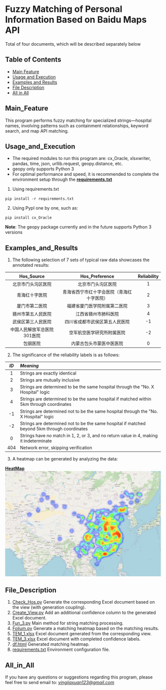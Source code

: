# Fuzzy Matching of Personal Information Based on Baidu Maps API
 Total of four documents, which will be described separately below

## Table of Contents

* [Main Feature](#Main_Feature)
* [Usage and Execution](#Usage_and_Execution)
* [Examples and Results](#Examples_and_Results)
* [File Description](#File_Description)
* [All in All](#All_in_All)

## Main_Feature
This program performs fuzzy matching for specialized strings—hospital names, involving patterns such as containment relationships, keyword search, and map API matching.
## Usage_and_Execution
- The required modules to run this program are: cx_Oracle, xlsxwriter, pandas, time, json, urllib.request, geopy.distance, etc.
- geopy only supports Python 3
- For optimal performance and speed, it is recommended to complete the environment setup through the [**requirements.txt**](https://github.com/yingjiaxuan/Intern_2_public/blob/master/requirements.txt)

1. Using requirements.txt
```shell
pip install -r requirements.txt
```

2. Using PypI one by one, such as:
```shell
pip install cx_Oracle
```

**Note**: The geopy package currently and in the future supports Python 3 versions
## Examples_and_Results
1. The following selection of 7 sets of typical raw data showcases the annotated results:

| Hos_Source | Hos_Preference | Reliability |
| :-----: | :--------: |:-----------:|
|   北京市门头沟区医院  |     北京市门头沟区医院 |      1      |
| 青海红十字医院 |    青海省西宁市红十字会医院（青海红十字医院）|      2      |
| 厦门市第二医院 |    福建省厦门医学院附属第二医院|      3      |
| 赣州市第五人民医院 |    江西省赣州市肺科医院|      4      |
| 武侯区第三人民医院 |    四川省成都市武侯区第五人民医院|     -1      |
| 中国人民解放军总医院301医院 |    空军航空医学研究所附属医院|     -2      |
| 包钢医院 |    内蒙古包头市蒙医中医医院|      0      |

2. The significance of the reliability labels is as follows:

| *ID* | *Meaning* | 
| :-----: | :-------- | 
|1|Strings are exactly identical|
|2|Strings are mutually inclusive|
|3|Strings are determined to be the same hospital through the "No. X Hospital" logic|
|4|Strings are determined to be the same hospital if matched within 5km through coordinates|
|-1|Strings are determined not to be the same hospital through the "No. X Hospital" logic|
|-2|Strings are determined not to be the same hospital if matched beyond 5km through coordinates|
|0|Strings have no match in 1, 2, or 3, and no return value in 4, making it indeterminate|
|404|Network error, skipping verification|

3. A heatmap can be generated by analyzing the data:

[**HeatMap**](https://github.com/yingjiaxuan/Intern_2_public/blob/master/df.html)
![img.png](img.png)

## File_Description
1. [Check_Hos.py](https://github.com/yingjiaxuan/Intern_2_public/blob/master/Check_Hos.py)
Generate the corresponding Excel document based on the view (with generation coupling).
2. [Create_View.py](https://github.com/yingjiaxuan/Intern_2_public/blob/master/Create_view.py)
Add an additional confidence column to the generated Excel document.
3. [Fun_3.py](https://github.com/yingjiaxuan/Intern_2_public/blob/master/Fun_3.py)
Main method for string matching processing.
4. [Folium.py](https://github.com/yingjiaxuan/Intern_2_public/blob/master/Folium.py)
Generate a matching heatmap based on the matching results.
5. [TEM_1.xlsx](https://github.com/yingjiaxuan/Intern_2_public/blob/master/TEM_1.xlsx)
Excel document generated from the corresponding view.
6. [TEM_3.xlsx](https://github.com/yingjiaxuan/Intern_2_public/blob/master/TEM_3.xlsx)
Excel document with completed confidence labels.
7. [df.html](https://github.com/yingjiaxuan/Intern_2_public/blob/master/df.html)
Generated matching heatmap.
8. [requirements.txt](https://github.com/yingjiaxuan/Intern_2_public/blob/master/requirements.txt)
Environment configuration file.

## All_in_All
If you have any questions or suggestions regarding this program, please feel free to send email to: [*yingjiaxuan123@gmail.com*](link)